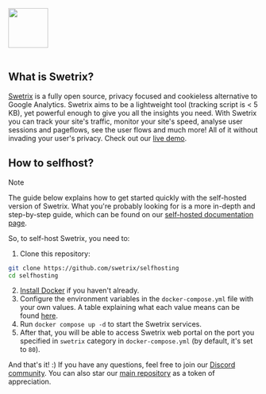 <picture>
  <source media="(prefers-color-scheme: dark)" srcset="https://swetrix.com/assets/logo_white.png">
  <img alt="" src="https://swetrix.com/assets/logo_blue.png" height="80">
</picture>
<br /><br />

## What is Swetrix?

[Swetrix](https://swetrix.com) is a fully open source, privacy focused and cookieless alternative to Google Analytics. Swetrix aims to be a lightweight tool (tracking script is < 5 KB), yet powerful enough to give you all the insights you need. With Swetrix you can track your site's traffic, monitor your site's speed, analyse user sessions and pageflows, see the user flows and much more! All of it without invading your user's privacy. Check out our [live demo](https://swetrix.com/projects/STEzHcB1rALV).

## How to selfhost?

> [!NOTE]
> The guide below explains how to get started quickly with the self-hosted version of Swetrix. What you're probably looking for is a more in-depth and step-by-step guide, which can be found on our [self-hosted documentation page](https://docs.swetrix.com/selfhosting/how-to).

So, to self-host Swetrix, you need to:
1. Clone this repository:
```bash
git clone https://github.com/swetrix/selfhosting
cd selfhosting
```
2. [Install Docker](https://www.digitalocean.com/community/tutorials/how-to-install-and-use-docker-on-ubuntu-20-04?ref=swetrix.com) if you haven't already.
3. Configure the environment variables in the `docker-compose.yml` file with your own values. A table explaining what each value means can be found [here](https://docs.swetrix.com/selfhosting/configuring).
4. Run `docker compose up -d` to start the Swetrix services.
5. After that, you will be able to access Swetrix web portal on the port you specified in `swetrix` category in `docker-compose.yml` (by default, it's set to `80`).

And that's it! :) If you have any questions, feel free to join our [Discord community](https://discord.gg/ZVK8Tw2E8j). You can also star our [main repository](https://github.com/Swetrix/swetrix-api) as a token of appreciation.
